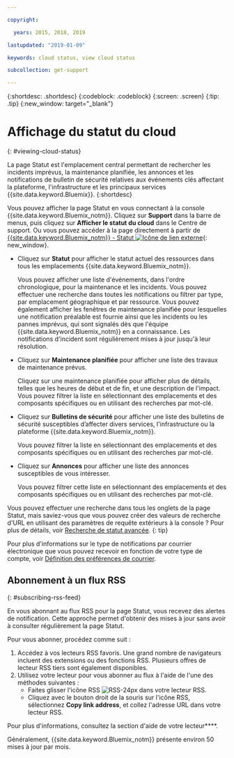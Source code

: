 ```yaml
---

copyright:

  years: 2015, 2018, 2019 

lastupdated: "2019-01-09"

keywords: cloud status, view cloud status

subcollection: get-support

---
```


{:shortdesc: .shortdesc}
{:codeblock: .codeblock}
{:screen: .screen}
{:tip: .tip}
{:new_window: target="_blank"}

# Affichage du statut du cloud
{: #viewing-cloud-status}

La page Statut est l'emplacement central permettant de rechercher les incidents imprévus, la maintenance planifiée, les annonces et les notifications de bulletin de sécurité relatives aux événements clés affectant la plateforme, l'infrastructure et les principaux services {{site.data.keyword.Bluemix}}.
{:shortdesc}

Vous pouvez afficher la page Statut en vous connectant à la console {{site.data.keyword.Bluemix_notm}}. Cliquez sur **Support** dans la barre de menus, puis cliquez sur **Afficher le statut du cloud** dans le Centre de support. Ou vous pouvez accéder à la page directement à partir de [{{site.data.keyword.Bluemix_notm}} - Statut ![Icône de lien externe](../icons/launch-glyph.svg "Icône de lien externe")](https://cloud.ibm.com/status){: new_window}.

* Cliquez sur **Statut** pour afficher le statut actuel des ressources dans tous les emplacements {{site.data.keyword.Bluemix_notm}}. 

  Vous pouvez afficher une liste d'événements, dans l'ordre chronologique, pour la maintenance et les incidents. Vous pouvez effectuer une recherche dans toutes les notifications ou filtrer par type, par emplacement géographique et par ressource. Vous pouvez également afficher les fenêtres de maintenance planifiée pour lesquelles une notification préalable est fournie ainsi que les incidents ou les pannes imprévus, qui sont signalés dès que l'équipe {{site.data.keyword.Bluemix_notm}} en a connaissance. Les notifications d'incident sont régulièrement mises à jour jusqu'à leur résolution.

* Cliquez sur **Maintenance planifiée** pour afficher une liste des travaux de maintenance prévus. 

  Cliquez sur une maintenance planifiée pour afficher plus de détails, telles que les heures de début et de fin, et une description de l'impact. Vous pouvez filtrer la liste en sélectionnant des emplacements et des composants spécifiques ou en utilisant des recherches par mot-clé.

* Cliquez sur **Bulletins de sécurité** pour afficher une liste des bulletins de sécurité susceptibles d’affecter divers services, l'infrastructure ou la plateforme {{site.data.keyword.Bluemix_notm}}.

  Vous pouvez filtrer la liste en sélectionnant des emplacements et des composants spécifiques ou en utilisant des recherches par mot-clé.

* Cliquez sur **Annonces** pour afficher une liste des annonces susceptibles de vous intéresser.

  Vous pouvez filtrer cette liste en sélectionnant des emplacements et des composants spécifiques ou en utilisant des recherches par mot-clé.

Vous pouvez effectuer une recherche dans tous les onglets de la page Statut, mais saviez-vous que vous pouvez créer des valeurs de recherche d'URL en utilisant des paramètres de requête extérieurs à la console ? Pour plus de détails, voir [Recherche de statut avancée](/docs/get-support/status_search.html).
{: tip}

Pour plus d'informations sur le type de notifications par courrier électronique que vous pouvez recevoir en fonction de votre type de compte, voir [Définition des préférences de courrier](/docs/account/email.html). 

## Abonnement à un flux RSS
{: #subscribing-rss-feed}

En vous abonnant au flux RSS pour la page Statut, vous recevez des alertes de notification. Cette approche permet d'obtenir des mises à jour sans avoir à consulter régulièrement la page Statut.

Pour vous abonner, procédez comme suit :

1. Accédez à vos lecteurs RSS favoris. Une grand nombre de navigateurs incluent des extensions ou des fonctions RSS. Plusieurs offres de lecteur RSS tiers sont également disponibles. 
2. Utilisez votre lecteur pour vous abonner au flux à l'aide de l'une des méthodes suivantes :
    * Faites glisser l'icône RSS ![RSS-24px](../icons/RSS-24px.svg) dans votre lecteur RSS.
    * Cliquez avec le bouton droit de la souris sur l'icône RSS, sélectionnez **Copy link address**, et collez l'adresse URL dans votre lecteur RSS.

Pour plus d'informations, consultez la section d'aide de votre lecteur****.

Généralement, {{site.data.keyword.Bluemix_notm}} présente environ 50 mises à jour par mois.








